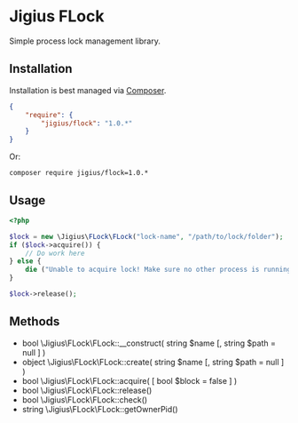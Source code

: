 Jigius FLock
=========

Simple process lock management library.

Installation
------------

Installation is best managed via [Composer](https://getcomposer.org/).

```json
{
    "require": {
        "jigius/flock": "1.0.*"
    }
}
```

Or:

```
composer require jigius/flock=1.0.*
```

Usage
-----

```php
<?php

$lock = new \Jigius\FLock\FLock("lock-name", "/path/to/lock/folder");
if ($lock->acquire()) {
    // Do work here
} else {
    die ("Unable to acquire lock! Make sure no other process is running!");
}

$lock->release();
```

Methods
-------

- bool \Jigius\FLock\FLock::__construct( string $name [, string $path = null ] )
- object \Jigius\FLock\FLock::create( string $name [, string $path = null ] )
- bool \Jigius\FLock\FLock::acquire( [ bool $block = false ] )
- bool \Jigius\FLock\FLock::release()
- bool \Jigius\FLock\FLock::check()
- string \Jigius\FLock\FLock::getOwnerPid()
